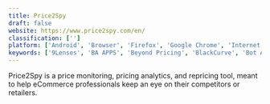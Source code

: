 ```yaml
---
title: Price2Spy
draft: false 
website: https://www.price2spy.com/en/
classification: ['']
platform: ['Android', 'Browser', 'Firefox', 'Google Chrome', 'Internet Explorer', 'Web', 'Windows', 'iOS', 'iPhone']
keywords: ['9Lenses', 'BA APPS', 'Beyond Pricing', 'BlackCurve', 'Bot Analytics', 'Channel Signal', 'Chartmetric', 'Cimacon metaBI', 'CivicDashboards', 'Competera', 'Crowd Connected', 'Drmetrix', 'Hull', 'Kompyte', 'NLPP', 'OWOX BI Pipeline', 'Prisync', 'SAP Crystal Reports', 'Tool4seller', 'Upalytics']
---
```

Price2Spy is a price monitoring, pricing analytics, and repricing tool, meant to help eCommerce professionals keep an eye on their competitors or retailers.